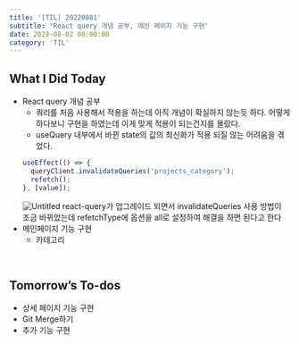 ```yaml
---
title: '[TIL] 20220801'
subtitle: 'React query 개념 공부, 메인 페이지 기능 구현'
date: 2022-08-02 00:00:00
category: 'TIL'
---
```


## What I Did Today

- React query 개념 공부
  - 쿼리를 처음 사용해서 적용을 하는데 아직 개념이 확실하지 않는듯 하다. 어떻게 하다보니 구현을 하였는데 이게 맞게 적용이 되는건지를 몰랐다.
  - useQuery 내부에서 바뀐 state의 값의 최신화가 적용 되질 않는 어려움을 겪었다.
  ```jsx
  useEffect(() => {
    queryClient.invalidateQueries('projects_category');
    refetch();
  }, [value]);
  ```
  ![Untitled](https://s3-us-west-2.amazonaws.com/secure.notion-static.com/d2c9f5bf-d9f0-448b-9536-51306c7c8efe/Untitled.png)
  react-query가 업그레이드 되면서 invalidateQueries 사용 방법이 조금 바뀌었는데 refetchType에 옵션을 all로 설정하여 해결을 하면 된다고 한다
- 메인페이지 기능 구현
  - 카테고리

 <br/>

## Tomorrow’s To-dos

- 상세 페이지 기능 구현
- Git Merge하기
- 추가 기능 구현
  <br/>
